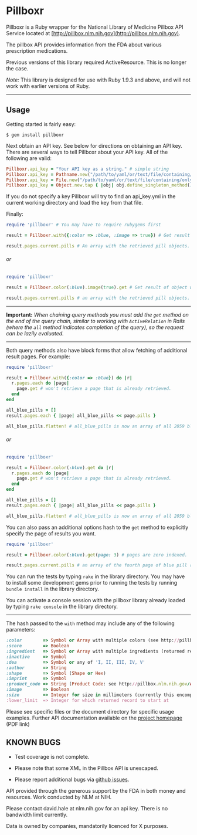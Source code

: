 # Pillboxr

Pillboxr is a Ruby wrapper for the National Library of Medicine Pillbox API Service located at [http://pillbox.nlm.nih.gov](http://pillbox.nlm.nih.gov).

The pillbox API provides information from the FDA about various prescription medications.

Previous versions of this library required ActiveResource.  This is no longer the case.

*Note:* This library is designed for use with Ruby 1.9.3 and above, and will not work with earlier versions of Ruby.

***

## Usage

Getting started is fairly easy:

	$ gem install pillboxr

Next obtain an API key. See below for directions on obtaining an API key.  There are several ways to tell Pillboxr about your API key.  All of the following are valid:

```ruby
Pillboxr.api_key = "Your API key as a string." # simple string
Pillboxr.api_key = Pathname.new("/path/to/yaml/or/text/file/containing/only/api/key/as/string") # absolute or relative path
Pillboxr.api_key = File.new("/path/to/yaml/or/text/file/containing/only/api/key/as/string", "r") # file descriptor object
Pillboxr.api_key = Object.new.tap { |obj| obj.define_singleton_method(:key) { "Your API key string" } } # object that responds to 'key' method
```

If you do not specify a key Pillboxr will try to find an api_key.yml in the current working directory and load the key from that file.

Finally:

```ruby
require 'pillboxr' # You may have to require rubygems first

result = Pillboxr.with({:color => :blue, :image => true}) # Get result object with one page of blue pills with images.

result.pages.current.pills # An array with the retrieved pill objects.
```

###### or

```ruby
require 'pillboxr'

result = Pillboxr.color(:blue).image(true).get # Get result of object with one page of blue pills with images associated.

result.pages.current.pills # an array with the retrieved pill objects.
```

***

**Important:** *When chaining query methods you must add the `get` method on the end of the query chain, similar to working with `ActiveRelation` in Rails (where the `all` method indicates completion of the query), so the request can be lazily evaluated.*

***

Both query methods also have block forms that allow fetching of additional result pages. For example:

```ruby
require 'pillboxr'

result = Pillboxr.with({:color => :blue}) do |r|
  r.pages.each do |page|
    page.get # won't retrieve a page that is already retrieved.
  end
end

all_blue_pills = []
result.pages.each { |page| all_blue_pills << page.pills }

all_blue_pills.flatten! # all_blue_pills is now an array of all 2059 blue pills.
```

###### or

```ruby
require 'pillboxr'

result = Pillboxr.color(:blue).get do |r|
  r.pages.each do |page|
    page.get # won't retrieve a page that is already retrieved.
  end
end

all_blue_pills = []
result.pages.each { |page| all_blue_pills << page.pills }

all_blue_pills.flatten! # all_blue_pills is now an array of all 2059 blue pills.
```
You can also pass an additional options hash to the `get` method to explicitly specify the page of results you want.

```ruby
require 'pillboxr'

result = Pillboxr.color(:blue).get(page: 3) # pages are zero indexed.

result.pages.current.pills # an array of the fourth page of blue pill results.
```

You can run the tests by typing `rake` in the library directory.  You may have to install some development gems prior to running the tests by running `bundle install` in the library directory.

You can activate a console session with the pillboxr library already loaded by typing `rake console` in the library directory.

***

The hash passed to the `with` method may include any of the following parameters:

```ruby
:color        => Symbol or Array with multiple colors (see http://pillbox.nlm.nih.gov/API-documentation.html)
:score        => Boolean
:ingredient   => Symbol or Array with multiple ingredients (returned results include all ingredients)
:inactive     => Symbol
:dea          => Symbol or any of 'I, II, III, IV, V'
:author       => String
:shape        => Symbol (Shape or Hex)
:imprint      => Symbol
:product_code => String (Product Code: see http://pillbox.nlm.nih.gov/API-documentation.html - must include the dash)
:image        => Boolean
:size         => Integer for size in millimeters (currently this encompasses a range of +/- 2 mm)
:lower_limit  => Integer for which returned record to start at
```

Please see specific files or the document directory for specific usage examples. Further API documentation available on the  [project homepage](http://pillbox.nlm.nih.gov/NLM_Pillbox_API_documentation_v2_2011.09.27.pdf) (PDF link)

## KNOWN BUGS

* Test coverage is not complete.

* Please note that some XML in the Pillbox API is unescaped.

* Please report additional bugs via [github issues](https://github.com/kgautreaux/pillboxr/issues).

API provided through the generous support by the FDA in both money and resources. Work conducted by NLM at NIH.

Please contact david.hale at nlm.nih.gov for an api key. There is no bandwidth limit currently.

Data is owned by companies, mandatorily licenced for X purposes.
